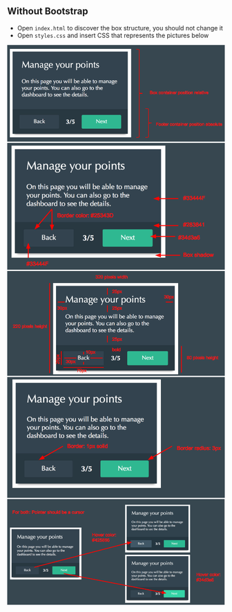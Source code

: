 ## Without Bootstrap

* Open `index.html` to discover the box structure, you should not change it
* Open `styles.css` and insert CSS that represents the pictures below

![Box Containers](02_box_containers.png)
![Box Colors](02_box_colors.png)
![Box Spacing](02_box_spacing.png)
![Box Borders](02_box_borders.png)
![Box Button states](02_box_button_states.png)